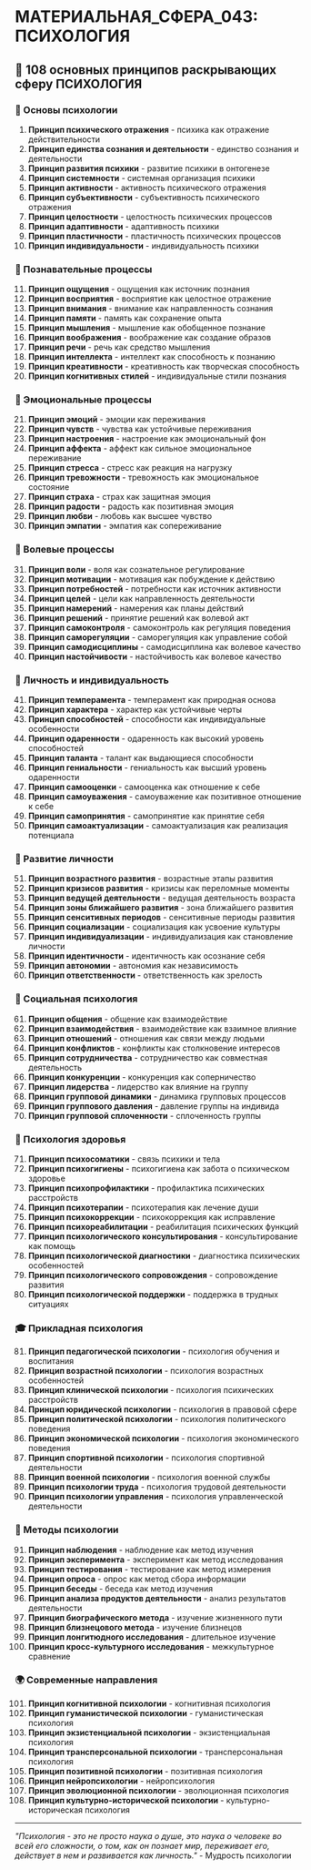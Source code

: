 # МАТЕРИАЛЬНАЯ_СФЕРА_043: ПСИХОЛОГИЯ

## 🌟 108 основных принципов раскрывающих сферу ПСИХОЛОГИЯ

### 🧠 Основы психологии

1. **Принцип психического отражения** - психика как отражение действительности
2. **Принцип единства сознания и деятельности** - единство сознания и деятельности
3. **Принцип развития психики** - развитие психики в онтогенезе
4. **Принцип системности** - системная организация психики
5. **Принцип активности** - активность психического отражения
6. **Принцип субъективности** - субъективность психического отражения
7. **Принцип целостности** - целостность психических процессов
8. **Принцип адаптивности** - адаптивность психики
9. **Принцип пластичности** - пластичность психических процессов
10. **Принцип индивидуальности** - индивидуальность психики

### 🔬 Познавательные процессы

11. **Принцип ощущения** - ощущения как источник познания
12. **Принцип восприятия** - восприятие как целостное отражение
13. **Принцип внимания** - внимание как направленность сознания
14. **Принцип памяти** - память как сохранение опыта
15. **Принцип мышления** - мышление как обобщенное познание
16. **Принцип воображения** - воображение как создание образов
17. **Принцип речи** - речь как средство мышления
18. **Принцип интеллекта** - интеллект как способность к познанию
19. **Принцип креативности** - креативность как творческая способность
20. **Принцип когнитивных стилей** - индивидуальные стили познания

### 💭 Эмоциональные процессы

21. **Принцип эмоций** - эмоции как переживания
22. **Принцип чувств** - чувства как устойчивые переживания
23. **Принцип настроения** - настроение как эмоциональный фон
24. **Принцип аффекта** - аффект как сильное эмоциональное переживание
25. **Принцип стресса** - стресс как реакция на нагрузку
26. **Принцип тревожности** - тревожность как эмоциональное состояние
27. **Принцип страха** - страх как защитная эмоция
28. **Принцип радости** - радость как позитивная эмоция
29. **Принцип любви** - любовь как высшее чувство
30. **Принцип эмпатии** - эмпатия как сопереживание

### 🎯 Волевые процессы

31. **Принцип воли** - воля как сознательное регулирование
32. **Принцип мотивации** - мотивация как побуждение к действию
33. **Принцип потребностей** - потребности как источник активности
34. **Принцип целей** - цели как направленность деятельности
35. **Принцип намерений** - намерения как планы действий
36. **Принцип решений** - принятие решений как волевой акт
37. **Принцип самоконтроля** - самоконтроль как регуляция поведения
38. **Принцип саморегуляции** - саморегуляция как управление собой
39. **Принцип самодисциплины** - самодисциплина как волевое качество
40. **Принцип настойчивости** - настойчивость как волевое качество

### 👥 Личность и индивидуальность

41. **Принцип темперамента** - темперамент как природная основа
42. **Принцип характера** - характер как устойчивые черты
43. **Принцип способностей** - способности как индивидуальные особенности
44. **Принцип одаренности** - одаренность как высокий уровень способностей
45. **Принцип таланта** - талант как выдающиеся способности
46. **Принцип гениальности** - гениальность как высший уровень одаренности
47. **Принцип самооценки** - самооценка как отношение к себе
48. **Принцип самоуважения** - самоуважение как позитивное отношение к себе
49. **Принцип самопринятия** - самопринятие как принятие себя
50. **Принцип самоактуализации** - самоактуализация как реализация потенциала

### 🔄 Развитие личности

51. **Принцип возрастного развития** - возрастные этапы развития
52. **Принцип кризисов развития** - кризисы как переломные моменты
53. **Принцип ведущей деятельности** - ведущая деятельность возраста
54. **Принцип зоны ближайшего развития** - зона ближайшего развития
55. **Принцип сенситивных периодов** - сенситивные периоды развития
56. **Принцип социализации** - социализация как усвоение культуры
57. **Принцип индивидуализации** - индивидуализация как становление личности
58. **Принцип идентичности** - идентичность как осознание себя
59. **Принцип автономии** - автономия как независимость
60. **Принцип ответственности** - ответственность как зрелость

### 👫 Социальная психология

61. **Принцип общения** - общение как взаимодействие
62. **Принцип взаимодействия** - взаимодействие как взаимное влияние
63. **Принцип отношений** - отношения как связи между людьми
64. **Принцип конфликтов** - конфликты как столкновение интересов
65. **Принцип сотрудничества** - сотрудничество как совместная деятельность
66. **Принцип конкуренции** - конкуренция как соперничество
67. **Принцип лидерства** - лидерство как влияние на группу
68. **Принцип групповой динамики** - динамика групповых процессов
69. **Принцип группового давления** - давление группы на индивида
70. **Принцип групповой сплоченности** - сплоченность группы

### 🏥 Психология здоровья

71. **Принцип психосоматики** - связь психики и тела
72. **Принцип психогигиены** - психогигиена как забота о психическом здоровье
73. **Принцип психопрофилактики** - профилактика психических расстройств
74. **Принцип психотерапии** - психотерапия как лечение души
75. **Принцип психокоррекции** - психокоррекция как исправление
76. **Принцип психореабилитации** - реабилитация психических функций
77. **Принцип психологического консультирования** - консультирование как помощь
78. **Принцип психологической диагностики** - диагностика психических особенностей
79. **Принцип психологического сопровождения** - сопровождение развития
80. **Принцип психологической поддержки** - поддержка в трудных ситуациях

### 🎓 Прикладная психология

81. **Принцип педагогической психологии** - психология обучения и воспитания
82. **Принцип возрастной психологии** - психология возрастных особенностей
83. **Принцип клинической психологии** - психология психических расстройств
84. **Принцип юридической психологии** - психология в правовой сфере
85. **Принцип политической психологии** - психология политического поведения
86. **Принцип экономической психологии** - психология экономического поведения
87. **Принцип спортивной психологии** - психология спортивной деятельности
88. **Принцип военной психологии** - психология военной службы
89. **Принцип психологии труда** - психология трудовой деятельности
90. **Принцип психологии управления** - психология управленческой деятельности

### 🔬 Методы психологии

91. **Принцип наблюдения** - наблюдение как метод изучения
92. **Принцип эксперимента** - эксперимент как метод исследования
93. **Принцип тестирования** - тестирование как метод измерения
94. **Принцип опроса** - опрос как метод сбора информации
95. **Принцип беседы** - беседа как метод изучения
96. **Принцип анализа продуктов деятельности** - анализ результатов деятельности
97. **Принцип биографического метода** - изучение жизненного пути
98. **Принцип близнецового метода** - изучение близнецов
99. **Принцип лонгитюдного исследования** - длительное изучение
100. **Принцип кросс-культурного исследования** - межкультурное сравнение

### 🌍 Современные направления

101. **Принцип когнитивной психологии** - когнитивная психология
102. **Принцип гуманистической психологии** - гуманистическая психология
103. **Принцип экзистенциальной психологии** - экзистенциальная психология
104. **Принцип трансперсональной психологии** - трансперсональная психология
105. **Принцип позитивной психологии** - позитивная психология
106. **Принцип нейропсихологии** - нейропсихология
107. **Принцип эволюционной психологии** - эволюционная психология
108. **Принцип культурно-исторической психологии** - культурно-историческая психология

---

*"Психология - это не просто наука о душе, это наука о человеке во всей его сложности, о том, как он познает мир, переживает его, действует в нем и развивается как личность."* - Мудрость психологии
